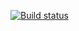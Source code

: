 [![Build status](https://ci.appveyor.com/api/projects/status/hs7k4knj3y6v2lco?svg=true)](https://ci.appveyor.com/project/NetoYansen/api-ci)
